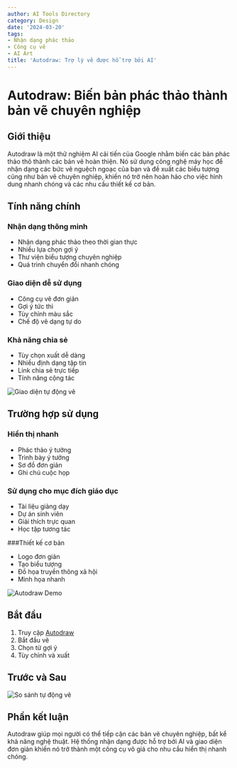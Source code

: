 ```yaml
---
author: AI Tools Directory
category: Design
date: '2024-03-20'
tags:
- Nhận dạng phác thảo
- Công cụ vẽ
- AI Art
title: 'Autodraw: Trợ lý vẽ được hỗ trợ bởi AI'
---
```


# Autodraw: Biến bản phác thảo thành bản vẽ chuyên nghiệp

## Giới thiệu

Autodraw là một thử nghiệm AI cải tiến của Google nhằm biến các bản phác thảo thô thành các bản vẽ hoàn thiện. Nó sử dụng công nghệ máy học để nhận dạng các bức vẽ nguệch ngoạc của bạn và đề xuất các biểu tượng cũng như bản vẽ chuyên nghiệp, khiến nó trở nên hoàn hảo cho việc hình dung nhanh chóng và các nhu cầu thiết kế cơ bản.

## Tính năng chính

### Nhận dạng thông minh
- Nhận dạng phác thảo theo thời gian thực
- Nhiều lựa chọn gợi ý
- Thư viện biểu tượng chuyên nghiệp
- Quá trình chuyển đổi nhanh chóng

### Giao diện dễ sử dụng
- Công cụ vẽ đơn giản
- Gợi ý tức thì
- Tùy chỉnh màu sắc
- Chế độ vẽ dạng tự do

### Khả năng chia sẻ
- Tùy chọn xuất dễ dàng
- Nhiều định dạng tập tin
- Link chia sẻ trực tiếp
- Tính năng cộng tác

![Giao diện tự động vẽ](/imgs/autodraw/interface.jpg)

## Trường hợp sử dụng

### Hiển thị nhanh
- Phác thảo ý tưởng
- Trình bày ý tưởng
- Sơ đồ đơn giản
- Ghi chú cuộc họp

### Sử dụng cho mục đích giáo dục
- Tài liệu giảng dạy
- Dự án sinh viên
- Giải thích trực quan
- Học tập tương tác

###Thiết kế cơ bản
- Logo đơn giản
- Tạo biểu tượng
- Đồ họa truyền thông xã hội
- Minh họa nhanh

![Autodraw Demo](/imgs/autodraw/demo.jpg)

## Bắt đầu

1. Truy cập [Autodraw](https://autodraw.com)
2. Bắt đầu vẽ
3. Chọn từ gợi ý
4. Tùy chỉnh và xuất

## Trước và Sau

![So sánh tự động vẽ](/imgs/autodraw/comparison.jpg)

## Phần kết luận

Autodraw giúp mọi người có thể tiếp cận các bản vẽ chuyên nghiệp, bất kể khả năng nghệ thuật. Hệ thống nhận dạng được hỗ trợ bởi AI và giao diện đơn giản khiến nó trở thành một công cụ vô giá cho nhu cầu hiển thị nhanh chóng.